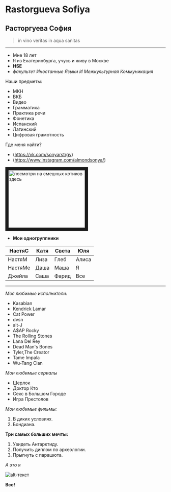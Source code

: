 # Rastorgueva Sofiya
## Расторгуева София 
> in vino veritas in aqua sanitas

* * *

* Мне 18 лет 
* Я из Екатеринбурга, учусь и живу в Москве
* **HSE**
* *факультет Иностанные Языки И Межкультурная Коммуникация*

Наши предметы:
+ МКН
+ ВКБ
+ Видео
+ Грамматика
+ Практика речи
+ Фонетика
+ Испанский
+ Латинский
+ Цифровая грамотность

Где меня найти?
* (https://vk.com/sonyarstrgv)
* (https://www.instagram.com/almondsonya/)

<a href="https://www.youtube.com/watch?v=6QJ7t6qXTiU" target="_blank"><img src="https://www.youtube.com/watch?v=6QJ7t6qXTiU.jpg" 
alt="посмотри на смешных котиков здесь" width="240" height="180" border="10" /></a>

* **Мои одногруппники**

| НастяС  | Катя | Света | Юля   |
|---------|------|-------|-------|
| НастяМ  | Лиза | Глеб  | Алиса |
| НастяМе | Даша | Маша  | Я     |
| Джейла  | Саша | Фарид | Все   |
* * * 
*Моя любимые исполнители:* 
+ Kasabian
+ Kendrick Lamar 
+ Cat Power 
+ dvsn 
+ alt-J 
+ A$AP Rocky 
+ The Rolling Stones 
+ Lana Del Rey
+ Dead Man's Bones 
+ Tyler,The Creator 
+ Tame Impala 
+ Wu-Tang Clan

*Мои любимые сериалы*
- Шерлок
- Доктор Кто
- Секс в Большом Городе
- Игра Престолов

*Мои любимые фильмы:* 
1. В диких условиях. 
2. Бондиана.

**Три самых больших мечты:**
1. Увидеть Антарктиду.
2. Получить диплом по археологии.
3. Прыгнуть с парашюта.

*А это я*

![alt-текст](https://pp.userapi.com/c639330/v639330909/19838/39Wql5Br5Bg.jpg)

**Все!**

